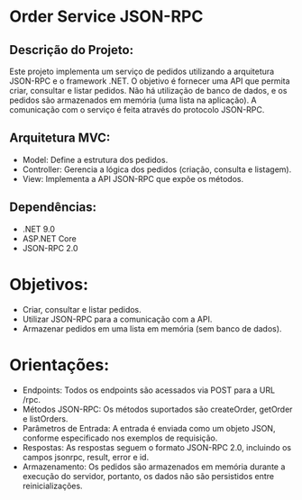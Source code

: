 # Order Service JSON-RPC
## Descrição do Projeto:
Este projeto implementa um serviço de pedidos utilizando a arquitetura JSON-RPC e o framework .NET. O objetivo é fornecer uma API que permita criar, consultar e listar pedidos.
Não há utilização de banco de dados, e os pedidos são armazenados em memória (uma lista na aplicação). A comunicação com o serviço é feita através do protocolo JSON-RPC.

## Arquitetura MVC:
- Model: Define a estrutura dos pedidos.
- Controller: Gerencia a lógica dos pedidos (criação, consulta e listagem).
- View: Implementa a API JSON-RPC que expõe os métodos.

## Dependências:
- .NET 9.0
- ASP.NET Core
- JSON-RPC 2.0

# Objetivos:
- Criar, consultar e listar pedidos.
- Utilizar JSON-RPC para a comunicação com a API.
- Armazenar pedidos em uma lista em memória (sem banco de dados).

# Orientações:
- Endpoints: Todos os endpoints são acessados via POST para a URL /rpc.
- Métodos JSON-RPC: Os métodos suportados são createOrder, getOrder e listOrders.
- Parâmetros de Entrada: A entrada é enviada como um objeto JSON, conforme especificado nos exemplos de requisição.
- Respostas: As respostas seguem o formato JSON-RPC 2.0, incluindo os campos jsonrpc, result, error e id.
- Armazenamento: Os pedidos são armazenados em memória durante a execução do servidor, portanto, os dados não são persistidos entre reinicializações.



